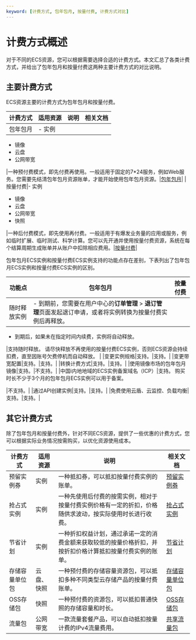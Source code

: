 ```yaml
---
keyword: [计费方式, 包年包月, 按量付费, 计费方式对比]
---
```


# 计费方式概述

对于不同的ECS资源，您可以根据需要选择合适的计费方式。本文汇总了各类计费方式，并给出了包年包月和按量付费这两种主要计费方式的对比说明。

## 主要计费方式

ECS资源主要的计费方式为包年包月和按量付费。

|计费方式|适用资源|说明|相关文档|
|----|----|--|----|
|包年包月|-   实例
-   镜像
-   云盘
-   公网带宽

|一种预付费模式，即先付费再使用。一般适用于固定的7\*24服务，例如Web服务。您需要先结清包年包月资源账单，才能开始使用包年包月资源。|[包年包月](/cn.zh-CN/产品定价/计费方式/包年包月.md)|
|按量付费|-   实例
-   镜像
-   云盘
-   公网带宽
-   快照

|一种后付费模式，即先使用再付费。一般适用于有爆发业务量的应用或服务，例如临时扩展、临时测试、科学计算。您可以先开通并使用按量付费资源，系统在每个结算周期生成账单并从账户中扣除相应费用。|[按量付费](/cn.zh-CN/产品定价/计费方式/按量付费.md)|

包年包月ECS实例和按量付费ECS实例支持的功能点存在差别，下表列出了包年包月ECS实例和按量付费ECS实例的区别。

|功能点|包年包月|按量付费|
|---|----|----|
|随时释放实例|-   到期前，您需要在用户中心的**订单管理** \> **退订管理**页面发起退订申请，或者将实例转换为按量付费实例后再释放。
-   到期后，如果未在指定时间内续费，实例将自动释放。

|支持随时释放。 请尽快释放不再使用的按量付费ECS实例，否则ECS资源会持续扣费，直至因账号欠费停机而自动释放。 |
|变更实例规格|支持。|支持。|
|变更带宽配置|支持。|支持。|
|转换计费方式|支持。|支持。|
|使用镜像市场的包年包月镜像|支持。|不支持。|
|中国i内地地域的ECS实例备案域名（ICP）|支持。 购买时长不少于3个月的包年包月ECS实例可以用于备案。

|不支持。|
|通过API创建实例|支持。|支持。|
|免费使用云盾、云监控、负载均衡|支持。|支持。|

## 其它计费方式

除了包年包月和按量付费外，针对不同ECS资源，提供了一些优惠的计费方式，您可以根据实际业务情况按需购买，以优化资源使用成本。

|计费方式|适用资源|说明|相关文档|
|----|----|--|----|
|预留实例券|实例|一种抵扣券，可以抵扣按量付费实例的账单。|[预留实例券](/cn.zh-CN/产品定价/计费方式/预留实例券.md)|
|抢占式实例|实例|一种先使用后付费的按需实例，相对于按量付费实例价格有一定的折扣，价格随供求波动，按实际使用时长进行收费。|[抢占式实例](/cn.zh-CN/产品定价/计费方式/抢占式实例.md)|
|节省计划|实例|一种折扣权益计划，通过承诺一定的消费金额来获取较低的按量价格折扣，并按折扣价格计算抵扣按量付费实例的账单。|[节省计划](/cn.zh-CN/产品定价/计费方式/节省计划计费方式.md)|
|存储容量单位包|云盘、快照|一种预付费的存储容量资源包，可以抵扣多种不同类型云存储产品的按量付费账单。|[存储容量单位包](/cn.zh-CN/产品定价/计费方式/存储容量单位包.md)|
|OSS存储包|快照|一种预付费的资源包，可以抵扣普通快照的存储容量和时长。|[OSS存储包](/cn.zh-CN/产品定价/计费方式/OSS存储包.md)|
|流量包|公网带宽|一款流量套餐产品，可以自动抵扣按量计费的IPv4流量费用。|[共享流量包](https://help.aliyun.com/product/55093.html)|

